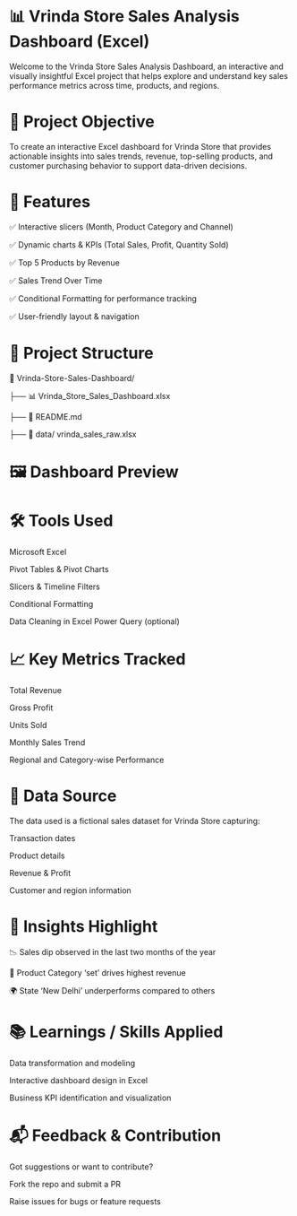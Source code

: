 # 📊 Vrinda Store Sales Analysis Dashboard (Excel)
Welcome to the Vrinda Store Sales Analysis Dashboard, an interactive and visually insightful Excel project that helps explore and understand key sales performance metrics across time, products, and regions.

# 🧠 Project Objective
To create an interactive Excel dashboard for Vrinda Store that provides actionable insights into sales trends, revenue, top-selling products, and customer purchasing behavior to support data-driven decisions.

# 🚀 Features
✅ Interactive slicers (Month, Product Category and Channel)

✅ Dynamic charts & KPIs (Total Sales, Profit, Quantity Sold)

✅ Top 5 Products by Revenue

✅ Sales Trend Over Time

✅ Conditional Formatting for performance tracking

✅ User-friendly layout & navigation

# 📂 Project Structure
📁 Vrinda-Store-Sales-Dashboard/

├── 📊 Vrinda_Store_Sales_Dashboard.xlsx    

├── 📄 README.md   

├── 📁 data/ vrinda_sales_raw.xlsx                 


# 🖼️ Dashboard Preview

# 🛠️ Tools Used
Microsoft Excel

Pivot Tables & Pivot Charts

Slicers & Timeline Filters

Conditional Formatting

Data Cleaning in Excel Power Query (optional)

# 📈 Key Metrics Tracked
Total Revenue

Gross Profit

Units Sold

Monthly Sales Trend

Regional and Category-wise Performance

# 🧼 Data Source
The data used is a fictional sales dataset for Vrinda Store capturing:

Transaction dates

Product details

Revenue & Profit

Customer and region information

# 📌 Insights Highlight
📉 Sales dip observed in the last two months of the year

🥇 Product Category ‘set’ drives highest revenue

🌍 State ‘New Delhi’ underperforms compared to others

# 📚 Learnings / Skills Applied
Data transformation and modeling

Interactive dashboard design in Excel

Business KPI identification and visualization

# 📬 Feedback & Contribution
Got suggestions or want to contribute?

Fork the repo and submit a PR

Raise issues for bugs or feature requests






